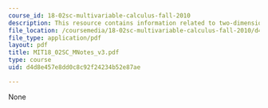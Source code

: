 ```yaml
---
course_id: 18-02sc-multivariable-calculus-fall-2010
description: This resource contains information related to two-dimensional flux.
file_location: /coursemedia/18-02sc-multivariable-calculus-fall-2010/d4d8e457e8dd0c8c92f24234b52e87ae_MIT18_02SC_MNotes_v3.pdf
file_type: application/pdf
layout: pdf
title: MIT18_02SC_MNotes_v3.pdf
type: course
uid: d4d8e457e8dd0c8c92f24234b52e87ae

---
```

None